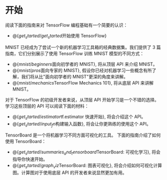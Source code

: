 # 开始

阅读下面的指南来对 TensorFlow 编程基础有一个简要的认识：

  * @{$get_started/get_started$开始使用 TensorFlow}

MNIST 已经成为了尝试一个新的机器学习工具箱的经典数据集。我们提供了 3 篇指南，它们分别展示了使用 TensorFlow 训练 MNIST 模型的不同方式：

  * @{$mnist/beginners$面向初学者的 MNIST}, 将从顶层 API 来介绍 MNIST。
  * @{$mnist/pros$面向专家的 MNIST}, 假设你已经对机器学习一些概念有所了解，我们将从比"面向初学者的 MNIST"更深的角度来讲解。
  * @{$mnist/mechanics$TensorFlow Mechanics 101}, 将从底层 API 来讲解 MNIST。

对于 TensorFlow 的初级开发者来说，从顶层 API 开始学习是一个不错的选择。
学习这些顶层的 API 可以阅读下面的材料：

  * @{$get_started/estimator$tf.estimator 快速开始}, 将会介绍这个 API。
  * @{$get_started/input_fn$构建输入函数}, 将会让你更熟练的使用这个 API。

TensorBoard 是一个将机器学习不同方面可视化的工具。
下面的指南介绍了如何使用 TensorBoard：

  * @{$get_started/summaries_and_tensorboard$TensorBoard: 可视化学习}, 将会指导你快速开始。
  * @{$get_started/graph_viz$TensorBoard: 图表可视化}, 将会介绍如何可视化计算图。计算图对于使用底层 API 的开发者来说显然更加有用。
 
